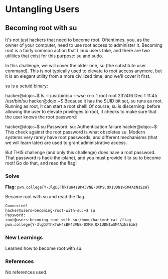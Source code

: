 # Untangling Users

## Becoming root with su
It's not just hackers that need to become root. Oftentimes, you, as the owner of your computer, need to use root access to administer it. Becoming root is a fairly common action that Linux users take, and there are two utilities that exist for this purpose: su and sudo.

In this challenge, we will cover the older one, su (the substitute user command). This is not typically used to elevate to root access anymore, but it is an elegant utility from a more civilized time, and we'll cover it first.

su is a setuid binary:

hacker@dojo:~$ ls -l /usr/bin/su
-rwsr-xr-x 1 root root 232416 Dec 1 11:45 /usr/bin/su
hacker@dojo:~$
Because it has the SUID bit set, su runs as root. Running as root, it can start a root shell! Of course, su is discerning: before allowing the user to elevate privileges to root, it checks to make sure that the user knows the root password:

hacker@dojo:~$ su
Password: 
su: Authentication failure
hacker@dojo:~$
This check against the root password is what obsoletes su. Modern systems very rarely have root passwords, and different mechanisms (that we will learn later) are used to grant administrative access.

But THIS challenge (and only this challenge) does have a root password. That password is hack-the-planet, and you must provide it to su to become root! Go do that, and read the flag!

### Solve
**Flag:** `pwn.college{Y-3lgDJThkTuH4sBP43VNE-0XM9.QX1UDN1wSM4AzNzEzW}`

Became root with su and read the flag.

```bash
Connected!
hacker@users~becoming-root-with-su:~$ su
Password:
root@users~becoming-root-with-su:/home/hacker# cat /flag
pwn.college{Y-3lgDJThkTuH4sBP43VNE-0XM9.QX1UDN1wSM4AzNzEzW}
```

### New Learnings
Learned how to become root with su.

### References 
No references used.
